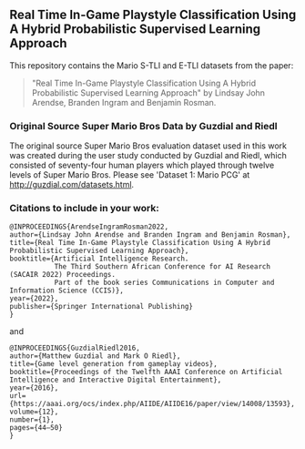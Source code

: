 ## Real Time In-Game Playstyle Classification Using A Hybrid Probabilistic Supervised Learning Approach
This repository contains the Mario S-TLI and E-TLI datasets from the paper:

> "Real Time In-Game Playstyle Classification Using A Hybrid Probabilistic Supervised Learning Approach" 
  by Lindsay John Arendse, Branden Ingram and Benjamin Rosman. 

### Original Source Super Mario Bros Data by Guzdial and Riedl
The original source Super Mario Bros evaluation dataset used in this work was created during the user study conducted by
Guzdial and Riedl, which consisted of seventy-four human players which played through twelve levels of Super Mario Bros. 
Please see 'Dataset 1: Mario PCG' at http://guzdial.com/datasets.html.

### Citations to include in your work:
```
@INPROCEEDINGS{ArendseIngramRosman2022,
author={Lindsay John Arendse and Branden Ingram and Benjamin Rosman}, 
title={Real Time In-Game Playstyle Classification Using A Hybrid Probabilistic Supervised Learning Approach}, 
booktitle={Artificial Intelligence Research.
           The Third Southern African Conference for AI Research (SACAIR 2022) Proceedings.
           Part of the book series Communications in Computer and Information Science (CCIS)},  
year={2022},
publisher={Springer International Publishing}
}
```
and
```
@INPROCEEDINGS{GuzdialRiedl2016,
author={Matthew Guzdial and Mark O Riedl},
title={Game level generation from gameplay videos}, 
booktitle={Proceedings of the Twelfth AAAI Conference on Artificial Intelligence and Interactive Digital Entertainment},  
year={2016},
url={https://aaai.org/ocs/index.php/AIIDE/AIIDE16/paper/view/14008/13593},
volume={12},
number={1},
pages={44–50}
}
```
